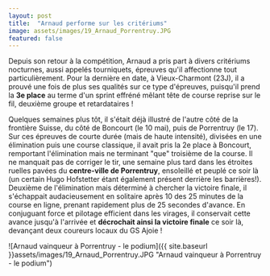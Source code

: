 ```yaml
---
layout: post
title:  "Arnaud performe sur les critériums"
image: assets/images/19_Arnaud_Porrentruy.JPG
featured: false
---
```


Depuis son retour à la compétition, Arnaud a pris part à divers critériums nocturnes, aussi appelés tourniquets, épreuves qu'il affectionne tout particulièrement. Pour la dernière en date, à Vieux-Charmont (23J), il a prouvé une fois de plus ses qualités sur ce type d'épreuves, puisqu'il prend la **3e place** au terme d'un sprint effréné mêlant tête de course reprise sur le fil, deuxième groupe et retardataires !

Quelques semaines plus tôt, il s'était déjà illustré de l'autre côté de la frontière Suisse, du côté de Boncourt (le 10 mai), puis de Porrentruy (le 17). Sur ces épreuves de courte durée (mais de haute intensité), divisées en une élimination puis une course classique, il avait pris la 2e place à Boncourt, remportant l'élimination mais ne terminant "que" troisième de la course. Il ne manquait pas de corriger le tir, une semaine plus tard dans les étroites ruelles pavées du **centre-ville de Porrentruy**, ensoleillé et peuplé ce soir là (un certain Hugo Hofstetter étant également présent derrière les barrières!). Deuxième de l'élimination mais déterminé à chercher la victoire finale, il s'échappait audacieusement en solitaire après 10 des 25 minutes de la course en ligne, prenant rapidement plus de 25 secondes d'avance. En conjuguant force et pilotage efficient dans les virages, il conservait cette avance jusqu'à l'arrivée et **décrochait ainsi la victoire finale** ce soir là, devançant deux coureurs locaux du GS Ajoie !

![Arnaud vainqueur à Porrentruy - le podium]({{ site.baseurl }}assets/images/19_Arnaud_Porrentruy.JPG "Arnaud vainqueur à Porrentruy - le podium")